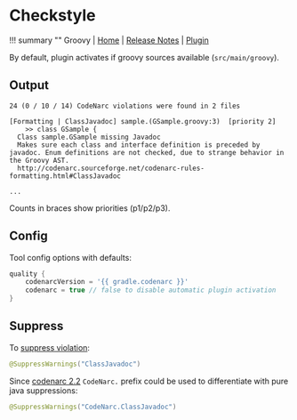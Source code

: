 # Checkstyle

!!! summary ""
    Groovy | 
    [Home](http://codenarc.sourceforge.net) | 
    [Release Notes](https://github.com/CodeNarc/CodeNarc/blob/master/CHANGELOG.md) |
    [Plugin](https://docs.gradle.org/current/userguide/codenarc_plugin.html)     
    
By default, plugin activates if groovy sources available (`src/main/groovy`).    


## Output

```
24 (0 / 10 / 14) CodeNarc violations were found in 2 files

[Formatting | ClassJavadoc] sample.(GSample.groovy:3)  [priority 2]
	>> class GSample {
  Class sample.GSample missing Javadoc
  Makes sure each class and interface definition is preceded by javadoc. Enum definitions are not checked, due to strange behavior in the Groovy AST.
  http://codenarc.sourceforge.net/codenarc-rules-formatting.html#ClassJavadoc
  
...  
```

Counts in braces show priorities (p1/p2/p3).

## Config

Tool config options with defaults:

```groovy
quality {
    codenarcVersion = '{{ gradle.codenarc }}'
    codenarc = true // false to disable automatic plugin activation
}
```

## Suppress

To [suppress violation](http://codenarc.sourceforge.net/codenarc-configuring-rules.html#Suppressing_A_Rule_From_Within_Source_Code):

```java
@SuppressWarnings("ClassJavadoc")
```

Since [codenarc 2.2](https://github.com/CodeNarc/CodeNarc/pull/610) `CodeNarc.` prefix could be used to differentiate with pure java suppressions:

```java
@SuppressWarnings("CodeNarc.ClassJavadoc")
```
